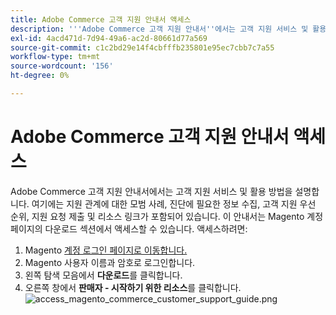 ```yaml
---
title: Adobe Commerce 고객 지원 안내서 액세스
description: '''Adobe Commerce 고객 지원 안내서''에서는 고객 지원 서비스 및 활용 방법에 대해 설명합니다. 여기에는 지원 관계에 대한 모범 사례, 진단에 필요한 정보 수집, 고객 지원 우선 순위, 지원 요청 제출 및 리소스 링크가 포함되어 있습니다. 이 안내서는 Magento 계정 페이지의 다운로드 섹션에서 액세스할 수 있습니다. 액세스 방법:'''
exl-id: 4acd471d-7d94-49a6-ac2d-80661d77a569
source-git-commit: c1c2bd29e14f4cbfffb235801e95ec7cbb7c7a55
workflow-type: tm+mt
source-wordcount: '156'
ht-degree: 0%

---
```


# Adobe Commerce 고객 지원 안내서 액세스

Adobe Commerce 고객 지원 안내서에서는 고객 지원 서비스 및 활용 방법을 설명합니다. 여기에는 지원 관계에 대한 모범 사례, 진단에 필요한 정보 수집, 고객 지원 우선 순위, 지원 요청 제출 및 리소스 링크가 포함되어 있습니다. 이 안내서는 Magento 계정 페이지의 다운로드 섹션에서 액세스할 수 있습니다. 액세스하려면:

1. Magento [계정 로그인 페이지로 이동합니다.](https://account.magento.com/customer/account/login)
1. Magento 사용자 이름과 암호로 로그인합니다.
1. 왼쪽 탐색 모음에서 **다운로드**&#x200B;를 클릭합니다.
1. 오른쪽 창에서 **판매자 - 시작하기 위한 리소스**&#x200B;를 클릭합니다.  ![access_magento_commerce_customer_support_guide.png](assets/access_magento_commerce_customer_support_guide.png)
